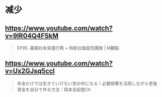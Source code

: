 # 减少

## https://www.youtube.com/watch?v=9lR04Q4FSkM 

> EP95. 蘋果的未來還行嗎 + 特斯拉裁超充團隊 | M觀點 

## https://www.youtube.com/watch?v=Ux2GJsq5ccI

> 年金だけでは生きていけない世の中になる！必要経費を活用しながら老後資金を自分で作る方法｜岡本吉起塾Ch 
